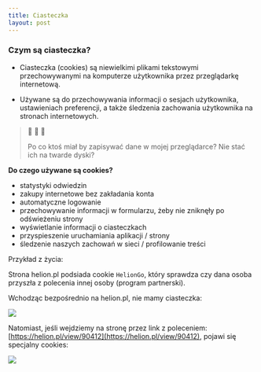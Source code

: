 ```yaml
---
title: Ciasteczka
layout: post
---
```


### Czym są ciasteczka?

* Ciasteczka (cookies) są niewielkimi plikami tekstowymi przechowywanymi na komputerze użytkownika przez przeglądarkę internetową.

* Używane są do przechowywania informacji o sesjach użytkownika, ustawieniach preferencji, a także śledzenia zachowania użytkownika na stronach internetowych.

>
> 🤔 🤔 🤔
>
> Po co ktoś miał by zapisywać dane w mojej przeglądarce?
> Nie stać ich na twarde dyski?
>
>  


**Do czego używane są cookies?**

* statystyki odwiedzin
* zakupy internetowe bez zakładania konta
* automatyczne logowanie
* przechowywanie informacji w formularzu, żeby nie zniknęły po odświeżeniu strony
* wyświetlanie informacji o ciasteczkach
* przyspieszenie uruchamiania aplikacji / strony
* śledzenie naszych zachowań w sieci / profilowanie treści


Przykład z życia:

Strona helion.pl podsiada cookie `HelionGo`, który sprawdza czy dana osoba przyszła z polecenia innej osoby (program partnerski).

Wchodząc bezpośrednio na helion.pl, nie mamy ciasteczka:

![](/cookies/assets/helion-bez-cookie.png)


Natomiast, jeśli wejdziemy na stronę przez link z poleceniem: [https://helion.pl/view/90412](https://helion.pl/view/90412), pojawi się specjalny cookies:

![](/cookies/assets/helion-cookie.png)


